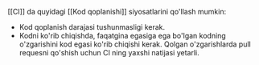 [[CI]] da quyidagi [[Kod qoplanishi]] siyosatlarini qo'llash mumkin:
- Kod qoplanish darajasi tushunmasligi kerak.
- Kodni ko'rib chiqishda, faqatgina egasiga ega bo'lgan kodning o'zgarishini kod egasi ko'rib chiqishi kerak. Qolgan o'zgarishlarda pull requesni qo'shish uchun CI ning yaxshi natijasi yetarli.